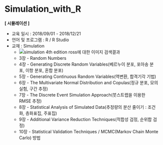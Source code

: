# Simulation_with_R
**[ 시뮬레이션 ]**

- 교육 일시 : 2018/09/01 - 2018/12/21
- 언어 및 프로그램 : R / R Studio
- 교재 : Simulation
  - ![simulation 4th edition ross에 대한 이미지 검색결과](https://images-na.ssl-images-amazon.com/images/I/519FRsYhmXL._SX311_BO1,204,203,200_.jpg)
  - 3장 - Random Numbers
  - 4장 - Generating Discrete Random Variables(베르누이 분포, 포아송 분포, 이항 분포, 혼합 분포)
  - 5장 - Generating Continuous Random Variables(역변환, 합격기각 기법)
  - 6장 - The Multivariate Normal Distribution and Copulas(정규 분포, 모의실험, 구간 추정)
  - 7장 - The Discrete Event Simulation Approach(붓스트랩을 이용한 RMSE 추정)
  - 8장 - Statistical Analysis of Simulated Data(추정량의 분산 줄이기 : 조건화, 층화표집, 주표집)
  - 9장 - Additional Variance Reduction Techniques(적합성 검정, 순위합 검정)
  - 10장 - Statistical Validation Techniques / MCMC(Markov Chain Monte Carlo) 방법